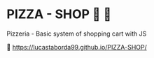 # PIZZA - SHOP :pizza: :shopping_cart:
Pizzeria - Basic system of shopping cart with JS

:paperclip: https://lucastaborda99.github.io/PIZZA-SHOP/
